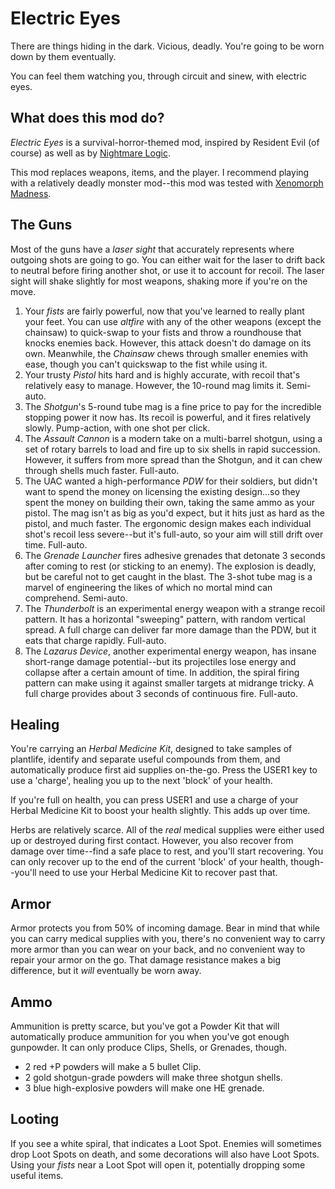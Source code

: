 # Electric Eyes

There are things hiding in the dark. Vicious, deadly. You're going to be worn down by them eventually.

You can feel them watching you, through circuit and sinew, with electric eyes.

## What does this mod do?
*Electric Eyes* is a survival-horror-themed mod, inspired by Resident Evil (of course) as well as by [Nightmare Logic](https://forum.zdoom.org/viewtopic.php?f=43&t=70984).

This mod replaces weapons, items, and the player. I recommend playing with a relatively deadly monster mod--this mod was tested with [Xenomorph Madness](https://forum.zdoom.org/viewtopic.php?f=43&t=72709).

## The Guns
Most of the guns have a *laser sight* that accurately represents where outgoing shots are going to go. You can either wait for the laser to drift back to neutral before firing another shot, or use it to account for recoil. The laser sight will shake slightly for most weapons, shaking more if you're on the move.

1. Your *fists* are fairly powerful, now that you've learned to really plant your feet. You can use *altfire* with any of the other weapons (except the chainsaw) to quick-swap to your fists and throw a roundhouse that knocks enemies back. However, this attack doesn't do damage on its own. Meanwhile, the *Chainsaw* chews through smaller enemies with ease, though you can't quickswap to the fist while using it.
2. Your trusty *Pistol* hits hard and is highly accurate, with recoil that's relatively easy to manage. However, the 10-round mag limits it. Semi-auto.
3. The *Shotgun*'s 5-round tube mag is a fine price to pay for the incredible stopping power it now has. Its recoil is powerful, and it fires relatively slowly. Pump-action, with one shot per click.
4. The *Assault Cannon* is a modern take on a multi-barrel shotgun, using a set of rotary barrels to load and fire up to six shells in rapid succession. However, it suffers from more spread than the Shotgun, and it can chew through shells much faster. Full-auto.
5. The UAC wanted a high-performance *PDW* for their soldiers, but didn't want to spend the money on licensing the existing design...so they spent the money on building their own, taking the same ammo as your pistol. The mag isn't as big as you'd expect, but it hits just as hard as the pistol, and much faster. The ergonomic design makes each individual shot's recoil less severe--but it's full-auto, so your aim will still drift over time. Full-auto.
6. The *Grenade Launcher* fires adhesive grenades that detonate 3 seconds after coming to rest (or sticking to an enemy). The explosion is deadly, but be careful not to get caught in the blast. The 3-shot tube mag is a marvel of engineering the likes of which no mortal mind can comprehend. Semi-auto.
7. The *Thunderbolt* is an experimental energy weapon with a strange recoil pattern. It has a horizontal "sweeping" pattern, with random vertical spread. A full charge can deliver far more damage than the PDW, but it eats that charge rapidly. Full-auto.
8. The *Lazarus Device*, another experimental energy weapon, has insane short-range damage potential--but its projectiles lose energy and collapse after a certain amount of time. In addition, the spiral firing pattern can make using it against smaller targets at midrange tricky. A full charge provides about 3 seconds of continuous fire. Full-auto.

## Healing
You're carrying an *Herbal Medicine Kit*, designed to take samples of plantlife, identify and separate useful compounds from them, and automatically produce first aid supplies on-the-go. Press the USER1 key to use a 'charge', healing you up to the next 'block' of your health.

If you're full on health, you can press USER1 and use a charge of your Herbal Medicine Kit to boost your health slightly. This adds up over time.

Herbs are relatively scarce. All of the *real* medical supplies were either used up or destroyed during first contact. However, you also recover from damage over time--find a safe place to rest, and you'll start recovering. You can only recover up to the end of the current 'block' of your health, though--you'll need to use your Herbal Medicine Kit to recover past that.

## Armor
Armor protects you from 50% of incoming damage. Bear in mind that while you can carry medical supplies with you, there's no convenient way to carry more armor than you can wear on your back, and no convenient way to repair your armor on the go. That damage resistance makes a big difference, but it *will* eventually be worn away.

## Ammo
Ammunition is pretty scarce, but you've got a Powder Kit that will automatically produce ammunition for you when you've got enough gunpowder. It can only produce Clips, Shells, or Grenades, though.
- 2 red +P powders will make a 5 bullet Clip.
- 2 gold shotgun-grade powders will make three shotgun shells.
- 3 blue high-explosive powders will make one HE grenade. 

## Looting
If you see a white spiral, that indicates a Loot Spot. Enemies will sometimes drop Loot Spots on death, and some decorations will also have Loot Spots. Using your *fists* near a Loot Spot will open it, potentially dropping some useful items.